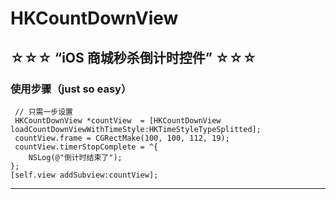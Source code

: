 # HKCountDownView
## ☆☆☆ “iOS 商城秒杀倒计时控件” ☆☆☆

### 使用步骤（just so  easy）

     // 只需一步设置
     HKCountDownView *countView  = [HKCountDownView loadCountDownViewWithTimeStyle:HKTimeStyleTypeSplitted];
     countView.frame = CGRectMake(100, 100, 112, 19);
     countView.timerStopComplete = ^{
        NSLog(@"倒计时结束了");
    };
    [self.view addSubview:countView];
    
 ---------------------------------------------------------------------------------------------------------------
